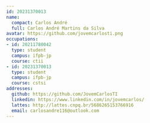 ```yaml
---
id: 20231370013
name:
  compact: Carlos André
  full: Carlos André Martins da Silva
avatar: https://github.com/jovemcarlosti.png
occupations:
- id: 20211780042
  type: student
  campus: ifpb-jp
  course: ctii
- id: 20231370013
  type: student
  campus: ifpb-jp
  course: cstsi
addresses:
  github: https://github.com/JovemCarlosTI
  linkedin: https://www.linkedin.com/in/jovemcarlos/
  lattes: http://lattes.cnpq.br/5686265153766916
  email: carlosandre116@outlook.com
---
```

